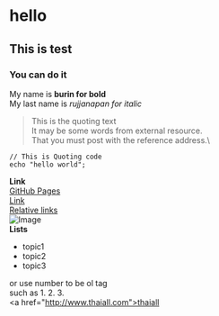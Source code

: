 # hello
## This is test
### You can do it
My name is **burin for bold** \
My last name is *rujjanapan for italic* <br/>
>This is the quoting text  
>It may be some words from external resource.  
>That you must post with the reference address.\
```
// This is Quoting code
echo "hello world";
```
**Link**  
[GitHub Pages](https://pages.github.com/)  
[Link](http://www.thaiall.com/web2/github.htm)  
[Relative links](test/readme.md)  
![Image](http://www.thaiall.com/me/picme.jpg)  <br/>
**Lists**
- topic1
- topic2
- topic3
  
or use number to be ol tag  \
such as 1. 2. 3. \
&lt;a href="http://www.thaiall.com">thaiall</a>

